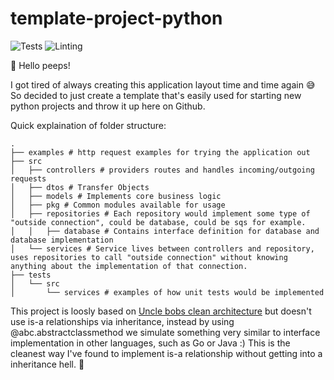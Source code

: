 # template-project-python
![Tests](https://github.com/pixxle/python-template-project/actions/workflows/tests.yml/badge.svg)
![Linting](https://github.com/pixxle/python-template-project/actions/workflows/lint.yml/badge.svg)

👋 Hello peeps!

I got tired of always creating this application layout time and time again 😅
So decided to just create a template that's easily used for starting new python projects and throw it up here on Github.

Quick explaination of folder structure:
```
.
├── examples # http request examples for trying the application out
├── src
│   ├── controllers # providers routes and handles incoming/outgoing requests
│   ├── dtos # Transfer Objects
│   ├── models # Implements core business logic
│   ├── pkg # Common modules available for usage
│   ├── repositories # Each repository would implement some type of "outside connection", could be database, could be sqs for example.
│   │   ├── database # Contains interface definition for database and database implementation
│   └── services # Service lives between controllers and repository, uses repositories to call "outside connection" without knowing anything about the implementation of that connection.
├── tests
│   └── src
│       └── services # examples of how unit tests would be implemented
```

This project is loosly based on [Uncle bobs clean architecture](https://blog.cleancoder.com/uncle-bob/2012/08/13/the-clean-architecture.html) but doesn't use is-a relationships via inheritance, instead by using @abc.abstractclassmethod we simulate something very similar to interface implementation in other languages, such as Go or Java :) This is the cleanest way I've found to implement is-a relationship without getting into a inheritance hell. 👿
